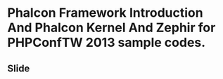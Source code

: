 Phalcon Framework Introduction And Phalcon Kernel And Zephir for PHPConfTW 2013 sample codes.
=====================

Slide
-----------

